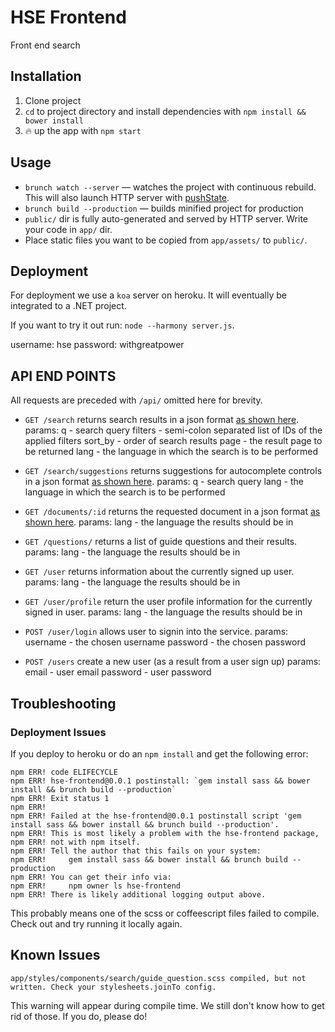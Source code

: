 # HSE Frontend
Front end search

## Installation

1. Clone project
2. `cd` to project directory and install dependencies with `npm install && bower install`
3. :fire: up the app with `npm start`

## Usage

- `brunch watch --server` — watches the project with continuous rebuild. This will also launch HTTP server with [pushState](https://developer.mozilla.org/en-US/docs/Web/Guide/API/DOM/Manipulating_the_browser_history).
- `brunch build --production` — builds minified project for production
- `public/` dir is fully auto-generated and served by HTTP server.  Write your code in `app/` dir.
- Place static files you want to be copied from `app/assets/` to `public/`.

## Deployment

For deployment we use a `koa` server on heroku. It will eventually be integrated to a .NET project.

If you want to try it out run: `node --harmony server.js`.

username: hse
password: withgreatpower

## API END POINTS

All requests are preceded with `/api/` omitted here for brevity.

* `GET /search`
  returns search results in a json format [as shown here](https://hse-frontend.herokuapp.com/fake_api/search.json).
  params:
    q - search query
    filters - semi-colon separated list of IDs of the applied filters
    sort_by - order of search results
    page - the result page to be returned
    lang - the language in which the search is to be performed

* `GET /search/suggestions`
  returns suggestions for autocomplete controls in a json format [as shown here](https://hse-frontend.herokuapp.com/fake_api/search/suggestions.json).
  params:
    q - search query
    lang - the language in which the search is to be performed

* `GET /documents/:id`
  returns the requested document in a json format [as shown here](https://hse-frontend.herokuapp.com/fake_api/documents/0df62f0040ffd8ecd725c9a602056034.json).
  params:
    lang - the language the results should be in

* `GET /questions/`
  returns a list of guide questions and their results.
  params:
    lang - the language the results should be in

* `GET /user`
  returns information about the currently signed up user.
  params:
    lang - the language the results should be in

* `GET /user/profile`
  return the user profile information for the currently signed in user.
  params:
    lang - the language the results should be in

* `POST /user/login`
  allows user to signin into the service.
  params:
    username - the chosen username
    password - the chosen password


* `POST /users`
  create a new user (as a result from a user sign up)
  params:
    email - user email
    password - user password

## Troubleshooting

### Deployment Issues

If you deploy to heroku or do an `npm install` and get the following error:

```
npm ERR! code ELIFECYCLE
npm ERR! hse-frontend@0.0.1 postinstall: `gem install sass && bower install && brunch build --production`
npm ERR! Exit status 1
npm ERR! 
npm ERR! Failed at the hse-frontend@0.0.1 postinstall script 'gem install sass && bower install && brunch build --production'.
npm ERR! This is most likely a problem with the hse-frontend package,
npm ERR! not with npm itself.
npm ERR! Tell the author that this fails on your system:
npm ERR!     gem install sass && bower install && brunch build --production
npm ERR! You can get their info via:
npm ERR!     npm owner ls hse-frontend
npm ERR! There is likely additional logging output above.
```

This probably means one of the scss or coffeescript files failed to compile. Check out and try running it locally again.

## Known Issues

`app/styles/components/search/guide_question.scss compiled, but not written. Check your stylesheets.joinTo config.`

This warning will appear during compile time. We still don't know how to get rid of those. If you do, please do!